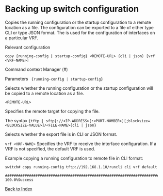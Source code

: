 # Backing up switch configuration


Copies the running configuration or the startup configuration to a remote location as a file. The configuration can be exported to a file of either type CLI or type JSON format. The <VRF-NAME> is used for the configuration of interfaces on a particular VRF.

Relevant configuration

```
copy {running-config | startup-config} <REMOTE-URL> {cli | json} [vrf <VRF-NAME>]
```

Command context Manager (#)

Parameters ``` {running-config | startup-config}```

Selects whether the running configuration or the startup configuration will be copied to a remote location as a file. 

```<REMOTE-URL>```

Specifies the remote target for copying the file. 

The syntax ```{tftp | sftp}://<IP-ADDRESS>[:<PORT-NUMBER>][;blocksize=<BLOCKSIZE-VALUE>]/<FILE-NAME>{cli | json}```

Selects whether the export file is in CLI or JSON format. 

```vrf <VRF-NAME>``` Specifies the VRF to receive the interface configuration. If a VRF is not specified, the default VRF is used.

Example copying a running configuration to remote file in CLI format:

```
switch# copy running-config tftp://192.168.1.10/runcli cli vrf default

######################################################################### 100.0%Success
```

[Back to Index](./index.md)